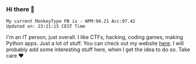 ### Hi there 👋
<!-- PB START -->
```
My current MonkeyType PB is - WPM:94.21 Acc:97.42
Updated on: 23:21:15 CEST Time
```
<!-- PB END -->
I'm an IT person, just overall. I like CTFs, hacking, coding games, making Python apps. Just a lot of stuff.
You can check out my website [here](https://skill3472.github.io/).
I will probably add some interesting stuff here, when I get the idea to do so. Take care ❤️
